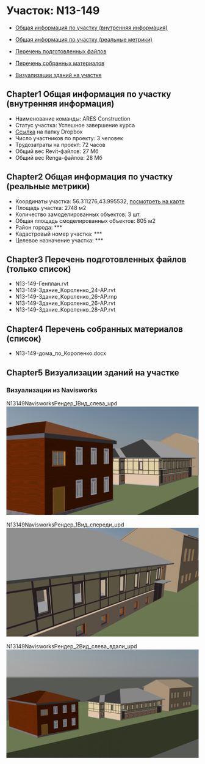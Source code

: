 # Участок: N13-149

* [Общая информация по участку (внутренняя информация)](#Chapter1)

* [Общая информация по участку (реальные метрики)](#Chapter2)

* [Перечень подготовленных файлов](#Chapter3)

* [Перечень собранных материалов](#Chapter4)

* [Визуализации зданий на участке](#Chapter5)

## <a id="test">Chapter1</a> Общая информация по участку (внутренняя информация)
+ Наименование команды: ARES Construction
+ Статус участка: Успешное завершение курса
+ [Ссылка](https://www.dropbox.com/sh/wvvgv1nw1iqred9/AAB7ke4S4BAWeDZ1qE8GjYmka/N13_149?dl=0) на папку Dropbox
+ Число участников по проекту: 3 человек
+ Трудозатраты на проект: 72 часов
+ Общий вес Revit-файлов: 27 Мб
+ Общий вес Renga-файлов: 28 Мб
## <a id="test">Chapter2</a> Общая информация по участку (реальные метрики)
+ Координаты участка: 56.311276,43.995532, [посмотреть на карте]("yandex.ru/maps/47/nizhny-novgorod/?ll=56.311276%2C43.995532&z=19")
+ Площадь участка: 2748 м2
+ Количество замоделированных объектов: 3 шт.
+ Общая площадь смоделированных объектов: 805 м2
+ Район города: *** 
+ Кадастровый номер участка: *** 
+ Целевое назначение участка: *** 
## <a id="test">Chapter3</a> Перечень подготовленных файлов (только список)
+ N13-149-Генплан.rvt
+ N13-149-Здание_Короленко_24-АР.rvt
+ N13-149-Здание_Короленко_26-АР.rnp
+ N13-149-Здание_Короленко_26-АР.rvt
+ N13-149-Здание_Короленко_28-АР.rvt
## <a id="test">Chapter4</a> Перечень собранных материалов (список)
+ N13-149-дома_по_Короленко.docx
## <a id="test">Chapter5</a> Визуализации зданий на участке
### Визуализации из Navisworks
N13149NavisworksРендер_1Вид_слева_upd
![N13-149-Navisworks-Рендер_1-Вид_слева_upd](/Images/N13_149/N13-149-Navisworks-Рендер_1-Вид_слева_upd_Compressed.jpg)

N13149NavisworksРендер_1Вид_спереди_upd
![N13-149-Navisworks-Рендер_1-Вид_спереди_upd](/Images/N13_149/N13-149-Navisworks-Рендер_1-Вид_спереди_upd_Compressed.jpg)

N13149NavisworksРендер_2Вид_слева_вдали_upd
![N13-149-Navisworks-Рендер_2-Вид_слева_вдали_upd](/Images/N13_149/N13-149-Navisworks-Рендер_2-Вид_слева_вдали_upd_Compressed.jpg)

